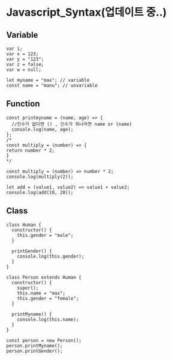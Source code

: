 # Javascript_Syntax(업데이트 중..)

## Variable
    var i;
    var x = 123;
    var y = "123";
    var z = false;
    var w = null;

    let myname = "max"; // variable
    const name = "manu"; // unvariable

## Function
    const printmyname = (name, age) => {
      //인수가 없다면 () , 인수가 하나라면 name or (name)
      console.log(name, age);
    };
    /*
    const multiply = (number) => { 
    return number * 2;
    }
    */

    const multiply = (number) => number * 2;
    console.log(multiply(2));

    let add = (value1, value2) => value1 + value2;
    console.log(add(10, 20));
    
## Class
    class Human {
      constructor() {
        this.gender = "male";
      }

      printGender() {
        console.log(this.gender);
      }
    }

    class Person extends Human {
      constructor() {
        super();
        this.name = "max";
        this.gender = "female";
      }

      printMyname() {
        console.log(this.name);
      }
    }

    const person = new Person();
    person.printMyname();
    person.printGender();
